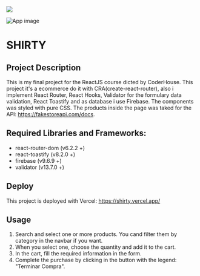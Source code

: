 <img src="http://therealsujitk-vercel-badge.vercel.app/?app=shirty&logo=true" />

![App image](https://user-images.githubusercontent.com/82192180/164292456-801958af-6ae8-4b31-8cf7-3a4ec1406740.png)



# SHIRTY

## Project Description

This is my final project for the ReactJS course dicted by CoderHouse. This project it's a ecommerce do it with CRA(create-react-router), also i implement React Router, React Hooks, Validator for the formulary data validation, React Toastify and as database i use Firebase. The components was styled with pure CSS. The products inside the page was taked for the API: https://fakestoreapi.com/docs.

## Required Libraries and Frameworks:

- react-router-dom (v6.2.2 +)
- react-toastify (v8.2.0 +)
- firebase (v9.6.9 +)
- validator (v13.7.0 +)

## Deploy

This project is deployed with Vercel: https://shirty.vercel.app/

## Usage

1. Search and select one or more products. You cand filter them by category in the navbar if you want.
2. When you select one, choose the quantity and add it to the cart.
3. In the cart, fill the required information in the form.
4. Complete the purchase by clicking in the button with the legend: "Terminar Compra".
